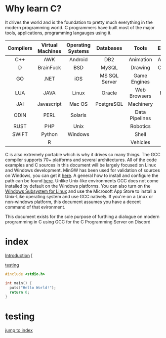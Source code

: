 # Why learn C?

It drives the world and is the foundation to pretty much everything in the modern programming world.  C programmers have built most of the major tools, applications, programming langauges using it.

|Compilers|Virtual Machines|Operating Systems|Databases|Tools|Embedded|
|:---:|:---:|:---:|:---:|:---:|:---:|
|C++  |AWK       |Android|DB2          |Animation     |Appliances |
|D    |BrainFuck |BSD    |MySQL        |Drawing       |Controllers|
|GO   |.NET      |iOS    |MS SQL Server|Game Engines  |Drivers    |
|LUA  |JAVA      |Linux  |Oracle       |Web Browsers  |Firmware   |
|JAI  |Javascript|Mac OS |PostgreSQL   |Machinery     |
|ODIN |PERL      |Solaris|             |Data Pipelines|
|RUST |PHP       |Unix   |             |Robotics      |
|SWIFT|Python    |Windows|             |Shell         |
|     |R         |       |             |Vehicles      |

C is also extremely portable which is why it drives so many things.  The GCC compiler supports 70+ platforms and several architectures.  All of the code examples and C sources in this document will be largely focused on Linux and Windows development.  MinGW has been used for validation of sources on Windows, you can get it [here](https://sourceforge.net/projects/mingw/files/latest/download).  A general how to install and configure the path can be found [here](https://youtu.be/guM4XS43m4I). Unlike Unix-like environments GCC does not come installed by default on the Windows platforms. You can also turn on the [Windows Subsystem for Linux](https://docs.microsoft.com/en-us/windows/wsl/) and use the Microsoft App Store to install a Unix-Like operating system and use GCC natively.  If you're on a Linux or non-windows platform, this document assumes you have a decent command of that evironment.

This document exists for the sole purpose of furthing a dialogue on modern programming in C using GCC for the C Programming Server on Discord 

# index

[Introduction](#introduction)
[

[testing](#testing)

```C
#include <stdio.h>

int main() {
  puts("Hello World!");
  return 0;
}
```

# testing
[jump to index](#index)
